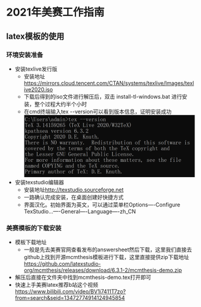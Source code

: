# 2021年美赛工作指南
## latex模板的使用

### 环境安装准备
- 安装texlive发行版
    - 安装地址<https://mirrors.cloud.tencent.com/CTAN/systems/texlive/Images/texlive2020.iso>
    - 下载后得到的iso文件进行解压后，双击 install-tl-windows.bat 进行安装，整个过程大约半个小时
    - 在cmd终端输入tex --version可以看到版本信息，证明安装成功
    ![avatar](./images/1.png)
- 安装texstudio编辑器
    - 安装地址<http://texstudio.sourceforge.net>
    - 一路确认完成安装，在桌面创建好快捷方式
    - 界面汉化。初始界面为英文，可以通过菜单栏Options—-Configure TexStudio…—-General—-Language—-zh_CN

### 美赛模板的下载安装
- 模板下载地址
    - 一般是先去美赛官网查看发布的answersheet然后下载，这里我们直接去github上找到开源mcmthesis模板进行下载，这里直接提供zip下载地址<https://github.com/latexstudio-org/mcmthesis/releases/download/6.3.1-2/mcmthesis-demo.zip>
- 解压后直接在文件夹中找到mcmthesis-demo.tex打开即可
- 快速上手美赛latex推荐b站这个视频<https://www.bilibili.com/video/BV1i7411T7zo?from=search&seid=13472774914124945854>
